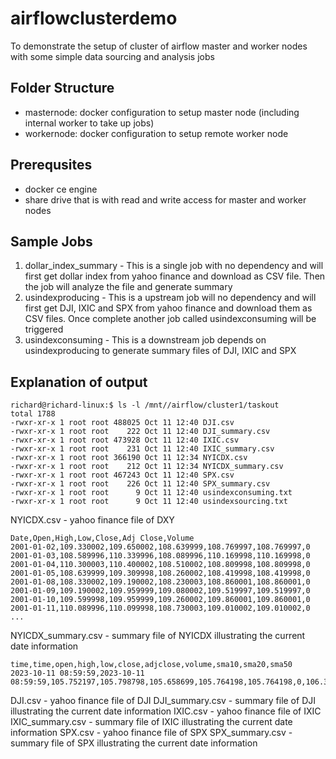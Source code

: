# airflowclusterdemo
To demonstrate the setup of cluster of airflow master and worker nodes with some simple data sourcing and analysis jobs

Folder Structure
---------
- masternode: docker configuration to setup master node (including internal worker to take up jobs)
- workernode: docker configuration to setup remote worker node

Prerequsites
------------
- docker ce engine
- share drive that is with read and write access for master and worker nodes

Sample Jobs
-----------
1. dollar_index_summary - This is a single job with no dependency and will first get dollar index from yahoo finance and download as CSV file. Then the job will analyze the file and generate summary 
2. usindexproducing - This is a upstream job will no dependency and will first get DJI, IXIC and SPX from yahoo finance and download them as CSV files. Once complete another job called usindexconsuming will be triggered 
3. usindexconsuming - This is a downstream job depends on usindexproducing to generate summary files of DJI, IXIC and SPX

Explanation of output
------------
```
richard@richard-linux:$ ls -l /mnt//airflow/cluster1/taskout
total 1788
-rwxr-xr-x 1 root root 488025 Oct 11 12:40 DJI.csv
-rwxr-xr-x 1 root root    222 Oct 11 12:40 DJI_summary.csv
-rwxr-xr-x 1 root root 473928 Oct 11 12:40 IXIC.csv
-rwxr-xr-x 1 root root    231 Oct 11 12:40 IXIC_summary.csv
-rwxr-xr-x 1 root root 366190 Oct 11 12:34 NYICDX.csv
-rwxr-xr-x 1 root root    212 Oct 11 12:34 NYICDX_summary.csv
-rwxr-xr-x 1 root root 467243 Oct 11 12:40 SPX.csv
-rwxr-xr-x 1 root root    226 Oct 11 12:40 SPX_summary.csv
-rwxr-xr-x 1 root root      9 Oct 11 12:40 usindexconsuming.txt
-rwxr-xr-x 1 root root      9 Oct 11 12:40 usindexsourcing.txt
```

NYICDX.csv - yahoo finance file of DXY 
```
Date,Open,High,Low,Close,Adj Close,Volume
2001-01-02,109.330002,109.650002,108.639999,108.769997,108.769997,0
2001-01-03,108.589996,110.339996,108.089996,110.169998,110.169998,0
2001-01-04,110.300003,110.400002,108.510002,108.809998,108.809998,0
2001-01-05,108.639999,109.309998,108.260002,108.419998,108.419998,0
2001-01-08,108.330002,109.190002,108.230003,108.860001,108.860001,0
2001-01-09,109.190002,109.959999,109.080002,109.519997,109.519997,0
2001-01-10,109.599998,109.959999,109.260002,109.860001,109.860001,0
2001-01-11,110.089996,110.099998,108.730003,109.010002,109.010002,0
...
```
NYICDX_summary.csv - summary file of NYICDX illustrating the current date information 
```
time,time,open,high,low,close,adjclose,volume,sma10,sma20,sma50
2023-10-11 08:59:59,2023-10-11 08:59:59,105.752197,105.798798,105.658699,105.764198,105.764198,0,106.31342090000001,105.96321074999999,104.52588402
```
DJI.csv - yahoo finance file of DJI
DJI_summary.csv - summary file of DJI illustrating the current date information
IXIC.csv - yahoo finance file of IXIC
IXIC_summary.csv - summary file of IXIC illustrating the current date information
SPX.csv - yahoo finance file of SPX
SPX_summary.csv - summary file of SPX illustrating the current date information

